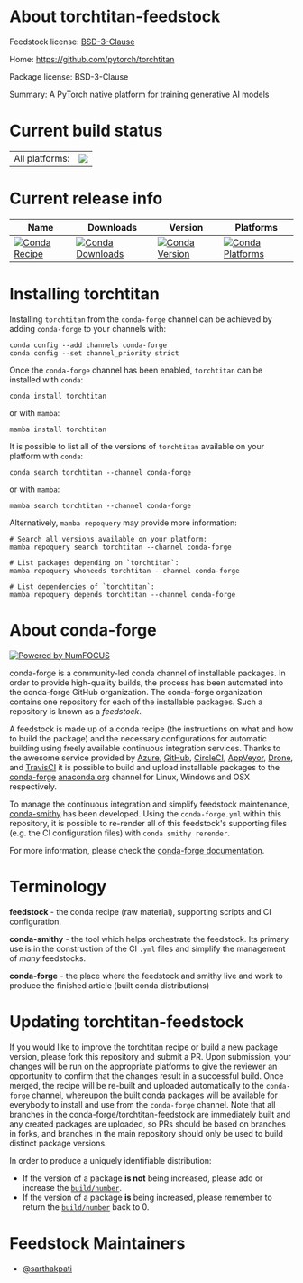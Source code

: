 About torchtitan-feedstock
==========================

Feedstock license: [BSD-3-Clause](https://github.com/conda-forge/torchtitan-feedstock/blob/main/LICENSE.txt)

Home: https://github.com/pytorch/torchtitan

Package license: BSD-3-Clause

Summary: A PyTorch native platform for training generative AI models

Current build status
====================


<table><tr><td>All platforms:</td>
    <td>
      <a href="https://dev.azure.com/conda-forge/feedstock-builds/_build/latest?definitionId=26174&branchName=main">
        <img src="https://dev.azure.com/conda-forge/feedstock-builds/_apis/build/status/torchtitan-feedstock?branchName=main">
      </a>
    </td>
  </tr>
</table>

Current release info
====================

| Name | Downloads | Version | Platforms |
| --- | --- | --- | --- |
| [![Conda Recipe](https://img.shields.io/badge/recipe-torchtitan-green.svg)](https://anaconda.org/conda-forge/torchtitan) | [![Conda Downloads](https://img.shields.io/conda/dn/conda-forge/torchtitan.svg)](https://anaconda.org/conda-forge/torchtitan) | [![Conda Version](https://img.shields.io/conda/vn/conda-forge/torchtitan.svg)](https://anaconda.org/conda-forge/torchtitan) | [![Conda Platforms](https://img.shields.io/conda/pn/conda-forge/torchtitan.svg)](https://anaconda.org/conda-forge/torchtitan) |

Installing torchtitan
=====================

Installing `torchtitan` from the `conda-forge` channel can be achieved by adding `conda-forge` to your channels with:

```
conda config --add channels conda-forge
conda config --set channel_priority strict
```

Once the `conda-forge` channel has been enabled, `torchtitan` can be installed with `conda`:

```
conda install torchtitan
```

or with `mamba`:

```
mamba install torchtitan
```

It is possible to list all of the versions of `torchtitan` available on your platform with `conda`:

```
conda search torchtitan --channel conda-forge
```

or with `mamba`:

```
mamba search torchtitan --channel conda-forge
```

Alternatively, `mamba repoquery` may provide more information:

```
# Search all versions available on your platform:
mamba repoquery search torchtitan --channel conda-forge

# List packages depending on `torchtitan`:
mamba repoquery whoneeds torchtitan --channel conda-forge

# List dependencies of `torchtitan`:
mamba repoquery depends torchtitan --channel conda-forge
```


About conda-forge
=================

[![Powered by
NumFOCUS](https://img.shields.io/badge/powered%20by-NumFOCUS-orange.svg?style=flat&colorA=E1523D&colorB=007D8A)](https://numfocus.org)

conda-forge is a community-led conda channel of installable packages.
In order to provide high-quality builds, the process has been automated into the
conda-forge GitHub organization. The conda-forge organization contains one repository
for each of the installable packages. Such a repository is known as a *feedstock*.

A feedstock is made up of a conda recipe (the instructions on what and how to build
the package) and the necessary configurations for automatic building using freely
available continuous integration services. Thanks to the awesome service provided by
[Azure](https://azure.microsoft.com/en-us/services/devops/), [GitHub](https://github.com/),
[CircleCI](https://circleci.com/), [AppVeyor](https://www.appveyor.com/),
[Drone](https://cloud.drone.io/welcome), and [TravisCI](https://travis-ci.com/)
it is possible to build and upload installable packages to the
[conda-forge](https://anaconda.org/conda-forge) [anaconda.org](https://anaconda.org/)
channel for Linux, Windows and OSX respectively.

To manage the continuous integration and simplify feedstock maintenance,
[conda-smithy](https://github.com/conda-forge/conda-smithy) has been developed.
Using the ``conda-forge.yml`` within this repository, it is possible to re-render all of
this feedstock's supporting files (e.g. the CI configuration files) with ``conda smithy rerender``.

For more information, please check the [conda-forge documentation](https://conda-forge.org/docs/).

Terminology
===========

**feedstock** - the conda recipe (raw material), supporting scripts and CI configuration.

**conda-smithy** - the tool which helps orchestrate the feedstock.
                   Its primary use is in the construction of the CI ``.yml`` files
                   and simplify the management of *many* feedstocks.

**conda-forge** - the place where the feedstock and smithy live and work to
                  produce the finished article (built conda distributions)


Updating torchtitan-feedstock
=============================

If you would like to improve the torchtitan recipe or build a new
package version, please fork this repository and submit a PR. Upon submission,
your changes will be run on the appropriate platforms to give the reviewer an
opportunity to confirm that the changes result in a successful build. Once
merged, the recipe will be re-built and uploaded automatically to the
`conda-forge` channel, whereupon the built conda packages will be available for
everybody to install and use from the `conda-forge` channel.
Note that all branches in the conda-forge/torchtitan-feedstock are
immediately built and any created packages are uploaded, so PRs should be based
on branches in forks, and branches in the main repository should only be used to
build distinct package versions.

In order to produce a uniquely identifiable distribution:
 * If the version of a package **is not** being increased, please add or increase
   the [``build/number``](https://docs.conda.io/projects/conda-build/en/latest/resources/define-metadata.html#build-number-and-string).
 * If the version of a package **is** being increased, please remember to return
   the [``build/number``](https://docs.conda.io/projects/conda-build/en/latest/resources/define-metadata.html#build-number-and-string)
   back to 0.

Feedstock Maintainers
=====================

* [@sarthakpati](https://github.com/sarthakpati/)

